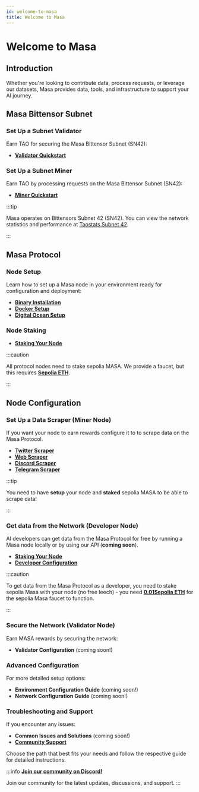 ```yaml
---
id: welcome-to-masa
title: Welcome to Masa
---
```


# Welcome to Masa

## Introduction

Whether you're looking to contribute data, process requests, or leverage our datasets, Masa provides data, tools, and infrastructure to support your AI journey.

## Masa Bittensor Subnet

### Set Up a Subnet Validator

Earn TAO for securing the Masa Bittensor Subnet (SN42):

- [**Validator Quickstart**](/docs/masa-subnet/validator/intro)

### Set Up a Subnet Miner

Earn TAO by processing requests on the Masa Bittensor Subnet (SN42):

- [**Miner Quickstart**](/docs/masa-subnet/miner/intro)

:::tip

Masa operates on Bittensors Subnet 42 (SN42). You can view the network statistics and performance at [Taostats Subnet 42](https://taostats.io/subnets/42/metagraph).

:::

## Masa Protocol

### Node Setup

Learn how to set up a Masa node in your environment ready for configuration and deployment:

- [**Binary Installation**](/docs/masa-protocol/protocol-binary-installation.md)
- [**Docker Setup**](/docs/masa-protocol/protocol-docker-setup.md)
- [**Digital Ocean Setup**](/docs/masa-protocol/protocol-digital-ocean-setup.md)

### Node Staking

- [**Staking Your Node**](/docs/masa-protocol/protocol-staking-guide.md)

:::caution

All protocol nodes need to stake sepolia MASA. We provide a faucet, but this requires [**Sepolia ETH**](https://www.alchemy.com/faucets/ethereum-sepolia).

:::

## Node Configuration

### Set Up a Data Scraper (Miner Node)

If you want your node to earn rewards configure it to to scrape data on the Masa Protocol.

- [**Twitter Scraper**](/docs/masa-protocol/protocol-twitter-scraper-config.md)
- [**Web Scraper**](/docs/masa-protocol/protocol-web-scraper-config.md)
- [**Discord Scraper**](/docs/masa-protocol/protocol-discord-scraper-config.md)
- [**Telegram Scraper**](/docs/masa-protocol/protocol-telegram-scraper-config.md)

:::tip

You need to have **setup** your node and **staked** sepolia MASA to be able to scrape data!

:::

### Get data from the Network (Developer Node)

AI developers can get data from the Masa Protocol for free by running a Masa node locally or by using our API (**coming soon**).

- [**Staking Your Node**](/docs/masa-protocol/protocol-staking-guide.md)
- [**Developer Configuration**](/docs/masa-protocol/protocol-developer-config.md)

:::caution

To get data from the Masa Protocol as a developer, you need to stake sepolia Masa with your node (no free leech) - you need [**0.01Sepolia ETH**](https://www.alchemy.com/faucets/ethereum-sepolia) for the sepolia Masa faucet to function.

:::

### Secure the Network (Validator Node)

Earn MASA rewards by securing the network:

- **Validator Configuration** (coming soon!)

### Advanced Configuration

For more detailed setup options:

- **Environment Configuration Guide** (coming soon!)
- **Network Configuration Guide** (coming soon!)

### Troubleshooting and Support

If you encounter any issues:

- **Common Issues and Solutions** (coming soon!)
- [**Community Support**](/docs/masa-subnet/validator/9-join-community.md)

Choose the path that best fits your needs and follow the respective guide for detailed instructions.

:::info
[**Join our community on Discord!**](https://discord.gg/masafinance)

Join our community for the latest updates, discussions, and support.
:::
